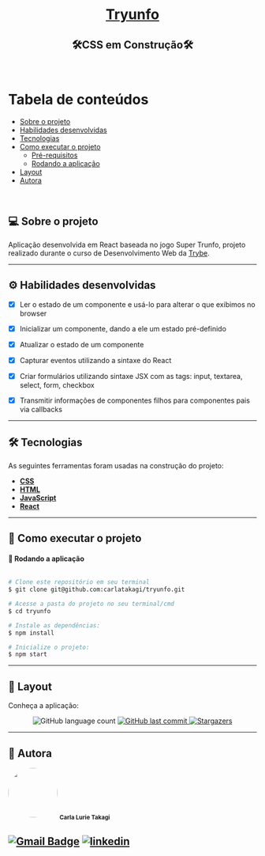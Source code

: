 <h1 align="center">
     <a href="#" alt="blog"> Tryunfo </a>
</h1>
<h2 align="center">
	🛠️CSS em Construção🛠️
</h2>

<br>

Tabela de conteúdos
=================
<!--ts-->
   * [Sobre o projeto](#-sobre-o-projeto)
   * [Habilidades desenvolvidas](#-habilidades)
   * [Tecnologias](#-tecnologias)
   * [Como executar o projeto](#-como-executar-o-projeto)
     * [Pré-requisitos](#pré-requisitos)
     * [Rodando a aplicação](#user-content--rodando-a-aplicação)
   * [Layout](#-layout)
   * [Autora](#-autora)
<!--te-->

<br>

## 💻 Sobre o projeto

   Aplicação desenvolvida em React baseada no jogo Super Trunfo, projeto realizado durante o curso de Desenvolvimento Web da [Trybe](https://www.betrybe.com/).

---

## ⚙️ Habilidades desenvolvidas

- [x] Ler o estado de um componente e usá-lo para alterar o que exibimos no browser

- [x] Inicializar um componente, dando a ele um estado pré-definido

- [x] Atualizar o estado de um componente

- [x] Capturar eventos utilizando a sintaxe do React

- [x] Criar formulários utilizando sintaxe JSX com as tags: input, textarea, select, form, checkbox

- [x] Transmitir informações de componentes filhos para componentes pais via callbacks
---

## 🛠 Tecnologias

As seguintes ferramentas foram usadas na construção do projeto:

-   **[CSS](https://developer.mozilla.org/pt-BR/docs/Web/CSS)**
-   **[HTML](https://developer.mozilla.org/pt-BR/docs/Web/HTML)**
-   **[JavaScript](https://developer.mozilla.org/pt-BR/docs/Web/JavaScript)**
-   **[React](https://pt-br.reactjs.org/)**

---
## 🚀 Como executar o projeto
#### 🧭 Rodando a aplicação

```bash

# Clone este repositório em seu terminal
$ git clone git@github.com:carlatakagi/tryunfo.git

# Acesse a pasta do projeto no seu terminal/cmd
$ cd tryunfo

# Instale as dependências:
$ npm install

# Inicialize o projeto:
$ npm start

```
---

## 🎨 Layout

Conheça a aplicação:

<!-- <a href="">
  <img alt="Página que mostra os planetas do Sistema Solar" src="./solarsystem.gif">
</a> -->

<p align="center">
  <img alt="GitHub language count" src="https://img.shields.io/github/languages/count/carlatakagi/instagram-page?color=%2304D361">
  
  <a href="https://github.com/carlatakagi/instagram-page/commits/master">
    <img alt="GitHub last commit" src="https://img.shields.io/github/last-commit/carlatakagi/instagram-page">
  </a>
    
  <a href="https://github.com/carlatakagi/instagram-page/stargazers">
    <img alt="Stargazers" src="https://img.shields.io/github/stars/carlatakagi/instagram-page?style=social">

  </a>
 
</p>


---

## 🦸 Autora

 <img style="border-radius: 50%;" src="https://avatars.githubusercontent.com/u/70762111?v=4" width="100px;" alt=""/>
 <sub><b>Carla Lurie Takagi</b></sub>
 <br />


[![Gmail Badge](https://img.shields.io/badge/-carlatakagi@gmail.com-c14438?style=flat-square&logo=Gmail&logoColor=white&link=mailto:carlatakagi@gmail.com)](mailto:carlatakagi@gmail.com)
[![linkedin](https://img.shields.io/badge/linkedin-0A66C2?style=for-the-badge&logo=linkedin&logoColor=white)](https://www.linkedin.com/in/carla-takagi/)
---